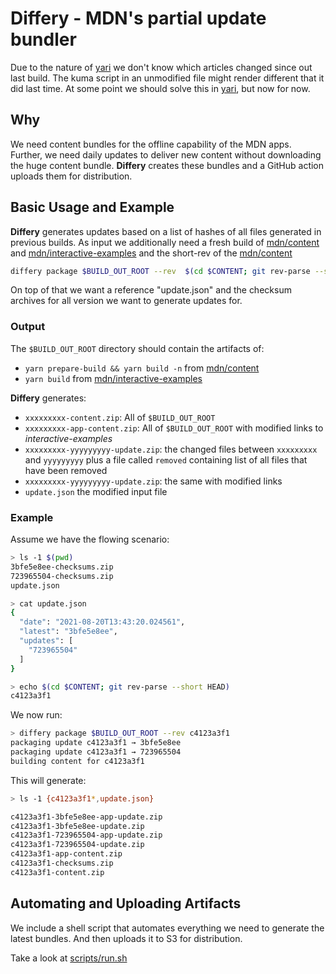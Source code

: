 # Differy - MDN's partial update bundler

Due to the nature of [yari] we don't know which articles changed since out last build.
The kuma script in an unmodified file might render different that it did last time.
At some point we should solve this in [yari], but now for now.

## Why

We need content bundles for the offline capability of the MDN apps. Further, we need
daily updates to deliver new content without downloading the huge content bundle.
**Differy** creates these bundles and a GitHub action uploads them for distribution.

## Basic Usage and Example

**Differy** generates updates based on a list of hashes of all files generated in previous
builds. As input we additionally need a fresh build of [mdn/content] and
[mdn/interactive-examples] and the short-rev of the [mdn/content]

```sh
differy package $BUILD_OUT_ROOT --rev  $(cd $CONTENT; git rev-parse --short HEAD)
```

On top of that we want a reference "update.json" and the checksum archives for
all version we want to generate updates for.

### Output

The `$BUILD_OUT_ROOT` directory should contain the artifacts of:

- `yarn prepare-build && yarn build -n` from [mdn/content]
- `yarn build` from [mdn/interactive-examples]

**Differy** generates:

- `xxxxxxxxx-content.zip`: All of `$BUILD_OUT_ROOT`
- `xxxxxxxxx-app-content.zip`: All of `$BUILD_OUT_ROOT`
  with modified links to _interactive-examples_
- `xxxxxxxxx-yyyyyyyyy-update.zip`: the changed files between `xxxxxxxxx` and
  `yyyyyyyyy` plus a file called `removed` containing list of all files that
  have been removed
- `xxxxxxxxx-yyyyyyyyy-update.zip`: the same with modified links
- `update.json` the modified input file

### Example

Assume we have the flowing scenario:

```sh
> ls -1 $(pwd)
3bfe5e8ee-checksums.zip
723965504-checksums.zip
update.json

> cat update.json
{
  "date": "2021-08-20T13:43:20.024561",
  "latest": "3bfe5e8ee",
  "updates": [
    "723965504"
  ]
}

> echo $(cd $CONTENT; git rev-parse --short HEAD)
c4123a3f1
```

We now run:

```sh
> differy package $BUILD_OUT_ROOT --rev c4123a3f1
packaging update c4123a3f1 → 3bfe5e8ee
packaging update c4123a3f1 → 723965504
building content for c4123a3f1
```

This will generate:

```sh
> ls -1 {c4123a3f1*,update.json}

c4123a3f1-3bfe5e8ee-app-update.zip
c4123a3f1-3bfe5e8ee-update.zip
c4123a3f1-723965504-app-update.zip
c4123a3f1-723965504-update.zip
c4123a3f1-app-content.zip
c4123a3f1-checksums.zip
c4123a3f1-content.zip
```

## Automating and Uploading Artifacts

We include a shell script that automates everything we need to generate
the latest bundles. And then uploads it to S3 for distribution.

Take a look at [scripts/run.sh](scripts/run.sh)

[yari]: https://github.com/mdn/yari
[mdn/content]: https://github.com/mdn/content
[mdn/interactive-examples]: https://github.com/mdn/interactive-examples
